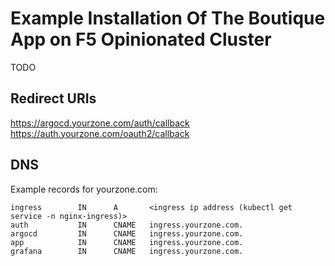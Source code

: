 # Example Installation Of The Boutique App on F5 Opinionated Cluster

TODO

## Redirect URIs
https://argocd.yourzone.com/auth/callback
https://auth.yourzone.com/oauth2/callback


## DNS
Example records for yourzone.com:
```
ingress        IN      A       <ingress ip address (kubectl get service -n nginx-ingress)>
auth           IN      CNAME   ingress.yourzone.com.
argocd         IN      CNAME   ingress.yourzone.com.
app            IN      CNAME   ingress.yourzone.com.
grafana        IN      CNAME   ingress.yourzone.com.
```
